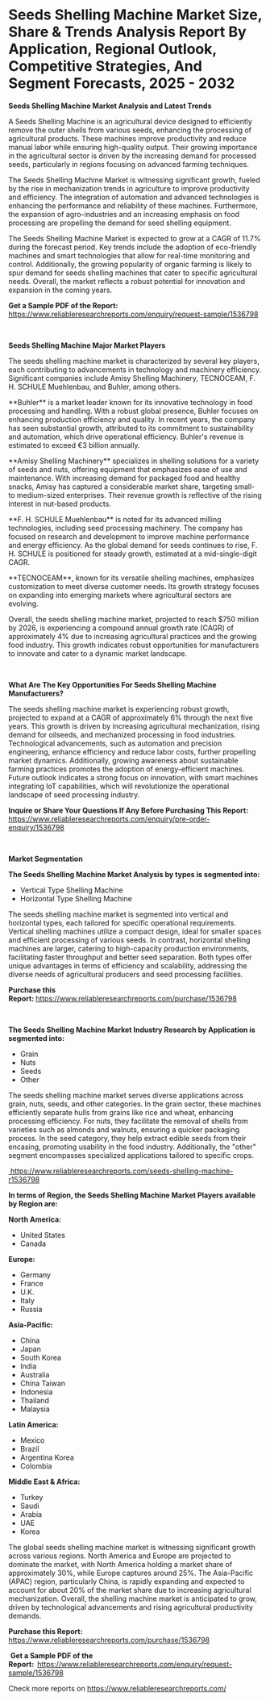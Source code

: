 <p><h1>Seeds Shelling Machine Market Size, Share & Trends Analysis Report By Application, Regional Outlook, Competitive Strategies, And Segment Forecasts, 2025 - 2032</h1></p><p><strong>Seeds Shelling Machine Market Analysis and Latest Trends</strong></p>
<p><p>A Seeds Shelling Machine is an agricultural device designed to efficiently remove the outer shells from various seeds, enhancing the processing of agricultural products. These machines improve productivity and reduce manual labor while ensuring high-quality output. Their growing importance in the agricultural sector is driven by the increasing demand for processed seeds, particularly in regions focusing on advanced farming techniques.</p><p>The Seeds Shelling Machine Market is witnessing significant growth, fueled by the rise in mechanization trends in agriculture to improve productivity and efficiency. The integration of automation and advanced technologies is enhancing the performance and reliability of these machines. Furthermore, the expansion of agro-industries and an increasing emphasis on food processing are propelling the demand for seed shelling equipment.</p><p>The Seeds Shelling Machine Market is expected to grow at a CAGR of 11.7% during the forecast period. Key trends include the adoption of eco-friendly machines and smart technologies that allow for real-time monitoring and control. Additionally, the growing popularity of organic farming is likely to spur demand for seeds shelling machines that cater to specific agricultural needs. Overall, the market reflects a robust potential for innovation and expansion in the coming years.</p></p>
<p><strong>Get a Sample PDF of the Report:&nbsp;</strong> <a href="https://www.reliableresearchreports.com/enquiry/request-sample/1536798?utm_campaign=2317&utm_medium=2&utm_source=Github&utm_content=ia&utm_term=27022025&utm_id=seeds-shelling-machine">https://www.reliableresearchreports.com/enquiry/request-sample/1536798</a></p>
<p>&nbsp;</p>
<p><strong>Seeds Shelling Machine Major Market Players</strong></p>
<p><p>The seeds shelling machine market is characterized by several key players, each contributing to advancements in technology and machinery efficiency. Significant companies include Amisy Shelling Machinery, TECNOCEAM, F. H. SCHULE Muehlenbau, and Buhler, among others.</p><p>**Buhler** is a market leader known for its innovative technology in food processing and handling. With a robust global presence, Buhler focuses on enhancing production efficiency and quality. In recent years, the company has seen substantial growth, attributed to its commitment to sustainability and automation, which drive operational efficiency. Buhler's revenue is estimated to exceed €3 billion annually.</p><p>**Amisy Shelling Machinery** specializes in shelling solutions for a variety of seeds and nuts, offering equipment that emphasizes ease of use and maintenance. With increasing demand for packaged food and healthy snacks, Amisy has captured a considerable market share, targeting small- to medium-sized enterprises. Their revenue growth is reflective of the rising interest in nut-based products.</p><p>**F. H. SCHULE Muehlenbau** is noted for its advanced milling technologies, including seed processing machinery. The company has focused on research and development to improve machine performance and energy efficiency. As the global demand for seeds continues to rise, F. H. SCHULE is positioned for steady growth, estimated at a mid-single-digit CAGR.</p><p>**TECNOCEAM**, known for its versatile shelling machines, emphasizes customization to meet diverse customer needs. Its growth strategy focuses on expanding into emerging markets where agricultural sectors are evolving.</p><p>Overall, the seeds shelling machine market, projected to reach $750 million by 2026, is experiencing a compound annual growth rate (CAGR) of approximately 4% due to increasing agricultural practices and the growing food industry. This growth indicates robust opportunities for manufacturers to innovate and cater to a dynamic market landscape.</p></p>
<p>&nbsp;</p>
<p><strong>What Are The Key Opportunities For Seeds Shelling Machine Manufacturers?</strong></p>
<p><p>The seeds shelling machine market is experiencing robust growth, projected to expand at a CAGR of approximately 6% through the next five years. This growth is driven by increasing agricultural mechanization, rising demand for oilseeds, and mechanized processing in food industries. Technological advancements, such as automation and precision engineering, enhance efficiency and reduce labor costs, further propelling market dynamics. Additionally, growing awareness about sustainable farming practices promotes the adoption of energy-efficient machines. Future outlook indicates a strong focus on innovation, with smart machines integrating IoT capabilities, which will revolutionize the operational landscape of seed processing industry.</p></p>
<p><strong>Inquire or Share Your Questions If Any Before Purchasing This Report:</strong> <a href="https://www.reliableresearchreports.com/enquiry/pre-order-enquiry/1536798?utm_campaign=2317&utm_medium=2&utm_source=Github&utm_content=ia&utm_term=27022025&utm_id=seeds-shelling-machine">https://www.reliableresearchreports.com/enquiry/pre-order-enquiry/1536798</a></p>
<p>&nbsp;</p>
<p><strong>Market Segmentation</strong></p>
<p><strong>The Seeds Shelling Machine Market Analysis by types is segmented into:</strong></p>
<p><ul><li>Vertical Type Shelling Machine</li><li>Horizontal Type Shelling Machine</li></ul></p>
<p><p>The seeds shelling machine market is segmented into vertical and horizontal types, each tailored for specific operational requirements. Vertical shelling machines utilize a compact design, ideal for smaller spaces and efficient processing of various seeds. In contrast, horizontal shelling machines are larger, catering to high-capacity production environments, facilitating faster throughput and better seed separation. Both types offer unique advantages in terms of efficiency and scalability, addressing the diverse needs of agricultural producers and seed processing facilities.</p></p>
<p><strong>Purchase this Report:&nbsp;</strong><a href="https://www.reliableresearchreports.com/purchase/1536798?utm_campaign=2317&utm_medium=2&utm_source=Github&utm_content=ia&utm_term=27022025&utm_id=seeds-shelling-machine">https://www.reliableresearchreports.com/purchase/1536798</a></p>
<p>&nbsp;</p>
<p><strong>The Seeds Shelling Machine Market Industry Research by Application is segmented into:</strong></p>
<p><ul><li>Grain</li><li>Nuts</li><li>Seeds</li><li>Other</li></ul></p>
<p><p>The seeds shelling machine market serves diverse applications across grain, nuts, seeds, and other categories. In the grain sector, these machines efficiently separate hulls from grains like rice and wheat, enhancing processing efficiency. For nuts, they facilitate the removal of shells from varieties such as almonds and walnuts, ensuring a quicker packaging process. In the seed category, they help extract edible seeds from their encasing, promoting usability in the food industry. Additionally, the "other" segment encompasses specialized applications tailored to specific crops.</p></p>
<p><a href="https://www.reliableresearchreports.com/seeds-shelling-machine-r1536798?utm_campaign=2317&utm_medium=2&utm_source=Github&utm_content=ia&utm_term=27022025&utm_id=seeds-shelling-machine">&nbsp;https://www.reliableresearchreports.com/seeds-shelling-machine-r1536798</a></p>
<p><strong>In terms of Region, the Seeds Shelling Machine Market Players available by Region are:</strong></p>
<p>
    <p> <strong> North America: </strong>
        <ul>
            <li>United States</li>
            <li>Canada</li>
        </ul>
        </p> 
    <p> <strong> Europe: </strong>
        <ul>
            <li>Germany</li>
            <li>France</li>
            <li>U.K.</li>
            <li>Italy</li>
            <li>Russia</li>
        </ul>
        </p> 
    <p> <strong> Asia-Pacific: </strong>
        <ul>
            <li>China</li>
            <li>Japan</li>
            <li>South Korea</li>
            <li>India</li>
            <li>Australia</li>
            <li>China Taiwan</li>
            <li>Indonesia</li>
            <li>Thailand</li>
            <li>Malaysia</li>
        </ul>
        </p> 
    <p> <strong> Latin America: </strong>
        <ul>
            <li>Mexico</li>
            <li>Brazil</li>
            <li>Argentina Korea</li>
            <li>Colombia</li>
        </ul>
        </p> 
    <p> <strong> Middle East & Africa: </strong>
        <ul>
            <li>Turkey</li>
            <li>Saudi</li>
            <li>Arabia</li>
            <li>UAE</li>
            <li>Korea</li>
        </ul>
    </p>
    </p>
<p><p>The global seeds shelling machine market is witnessing significant growth across various regions. North America and Europe are projected to dominate the market, with North America holding a market share of approximately 30%, while Europe captures around 25%. The Asia-Pacific (APAC) region, particularly China, is rapidly expanding and expected to account for about 20% of the market share due to increasing agricultural mechanization. Overall, the shelling machine market is anticipated to grow, driven by technological advancements and rising agricultural productivity demands.</p></p>
<p><strong>Purchase this Report: </strong><a href="https://www.reliableresearchreports.com/purchase/1536798?utm_campaign=2317&utm_medium=2&utm_source=Github&utm_content=ia&utm_term=27022025&utm_id=seeds-shelling-machine">https://www.reliableresearchreports.com/purchase/1536798</a></p>
<p>&nbsp;<strong>Get a Sample PDF of the Report:&nbsp;&nbsp;</strong><a href="https://www.reliableresearchreports.com/enquiry/request-sample/1536798?utm_campaign=2317&utm_medium=2&utm_source=Github&utm_content=ia&utm_term=27022025&utm_id=seeds-shelling-machine">https://www.reliableresearchreports.com/enquiry/request-sample/1536798</a></p>
<p><strong></strong></p>
<p>Check more reports on <a href="https://www.reliableresearchreports.com/?utm_campaign=2317&utm_medium=2&utm_source=Github&utm_content=ia&utm_term=27022025&utm_id=seeds-shelling-machine">https://www.reliableresearchreports.com/</a></p>